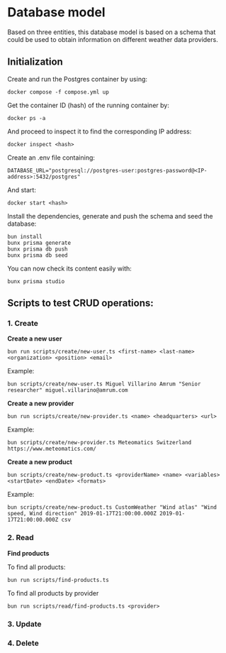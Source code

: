 # Database model

Based on three entities, this database model is based on a schema that could be used to obtain information on different weather data providers.

## Initialization

Create and run the Postgres container by using:

```
docker compose -f compose.yml up
```

Get the container ID (hash) of the running container by: 
``` 
docker ps -a
```

And proceed to inspect it to find the corresponding IP address:
```
docker inspect <hash>
```

Create an .env file containing:

```
DATABASE_URL="postgresql://postgres-user:postgres-password@<IP-address>:5432/postgres"
```

And start:
```
docker start <hash>
``` 

Install the dependencies, generate and push the schema and seed the database: 

```
bun install
bunx prisma generate
bunx prisma db push
bunx prisma db seed
```

You can now check its content easily with:

```
bunx prisma studio
```

## Scripts to test CRUD operations:

### 1. Create

**Create a new user**

```
bun run scripts/create/new-user.ts <first-name> <last-name> <organization> <position> <email>
```

Example:

```
bun scripts/create/new-user.ts Miguel Villarino Amrum "Senior researcher" miguel.villarino@amrum.com
```

**Create a new provider**

```
bun run scripts/create/new-provider.ts <name> <headquarters> <url>
```

Example:

```
bun scripts/create/new-provider.ts Meteomatics Switzerland https://www.meteomatics.com/
```

**Create a new product**

```
bun scripts/create/new-product.ts <providerName> <name> <variables> <startDate> <endDate> <formats>
```

Example:

```
bun scripts/create/new-product.ts CustomWeather "Wind atlas" "Wind speed, Wind direction" 2019-01-17T21:00:00.000Z 2019-01-17T21:00:00.000Z csv
```

### 2. Read

**Find products**

To find all products:
```
bun run scripts/find-products.ts
```

To find all products by provider
```
bun run scripts/read/find-products.ts <provider>
```

### 3. Update

### 4. Delete